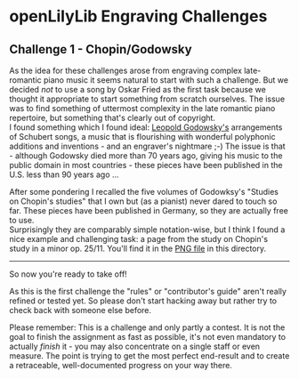 openLilyLib Engraving Challenges
================================

Challenge 1 - Chopin/Godowsky
-----------------------------

As the idea for these challenges arose from engraving complex late-romantic piano music
it seems natural to start with such a challenge.  But we decided *not* to use a song by Oskar
Fried as the first task because we thought it appropriate to start something from scratch
ourselves. The issue was to find something of uttermost complexity in the late romantic
piano repertoire, but something that's clearly out of copyright.  
I found something which I found ideal:
[Leopold Godowsky's](http://en.wikipedia.org/wiki/Leopold_Godowsky)
arrangements of Schubert songs, a music that is flourishing with wonderful polyphonic
additions and inventions - and an engraver's nightmare ;-)
The issue is that - although Godowsky died more than 70 years ago, giving his music
to the public domain in most countries - these pieces have been published in the U.S.
less than 90 years ago ...

After some pondering I recalled the five volumes of Godowksy's "Studies on Chopin's studies"
that I own but (as a pianist) never dared to touch so far. These pieces have been published
in Germany, so they are actually free to use.  
Surprisingly they are comparably simple notation-wise, but I think I found a nice example
and challenging task: a page from the study on Chopin's study in a minor op. 25/11.
You'll find it in the [PNG file](chopin-godowsky.png) in this directory.

---

So now you're ready to take off!

As this is the first challenge the "rules" or "contributor's guide" aren't really refined
or tested yet. So please don't start hacking away but rather try to check back with someone
else before.

Please remember: This is a challenge and only partly a contest. It is not the goal to finish
the assignment as fast as possible, it's not even mandatory to actually *finish* it -
you may also concentrate on a single staff or even measure. The point is trying to get the
most perfect end-result and to create a retraceable, well-documented progress on your way
there.
